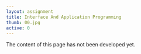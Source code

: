 ```yaml
---
layout: assignment
title: Interface And Application Programming
thumb: 00.jpg
active: 0
---
```

<p class="font-italic">The content of this page has not been developed yet.</p>